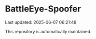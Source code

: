 # BattleEye-Spoofer

Last updated: 2025-06-07 06:21:48

This repository is automatically maintained.
